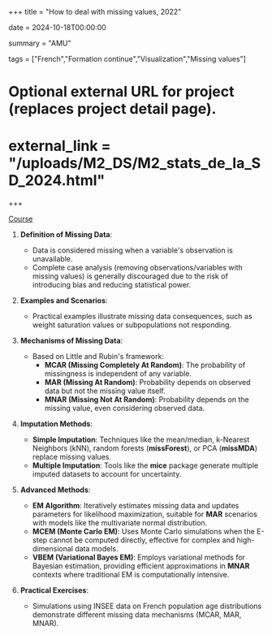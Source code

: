 +++
title = "How to deal with missing values, 2022"

date = 2024-10-18T00:00:00

summary = "AMU"

tags = ["French","Formation continue","Visualization","Missing values"]

# Optional external URL for project (replaces project detail page).
# external_link = "/uploads/M2_DS/M2_stats_de_la_SD_2024.html"
+++

[Course]("./uploads/M2_DS/M2_stats_de_la_SD_2024.html")

1. **Definition of Missing Data**:
   - Data is considered missing when a variable's observation is unavailable. 
   - Complete case analysis (removing observations/variables with missing values) is generally discouraged due to the risk of introducing bias and reducing statistical power.

2. **Examples and Scenarios**:
   - Practical examples illustrate missing data consequences, such as weight saturation values or subpopulations not responding.

3. **Mechanisms of Missing Data**:
   - Based on Little and Rubin's framework:
     - **MCAR (Missing Completely At Random)**: The probability of missingness is independent of any variable.
     - **MAR (Missing At Random)**: Probability depends on observed data but not the missing value itself.
     - **MNAR (Missing Not At Random)**: Probability depends on the missing value, even considering observed data.

4. **Imputation Methods**:
   - **Simple Imputation**: Techniques like the mean/median, k-Nearest Neighbors (kNN), random forests (**missForest**), or PCA (**missMDA**) replace missing values.
   - **Multiple Imputation**: Tools like the **mice** package generate multiple imputed datasets to account for uncertainty.

5. **Advanced Methods**:
   - **EM Algorithm**: Iteratively estimates missing data and updates parameters for likelihood maximization, suitable for **MAR** scenarios with models like the multivariate normal distribution.
   - **MCEM (Monte Carlo EM)**: Uses Monte Carlo simulations when the E-step cannot be computed directly, effective for complex and high-dimensional data models.
   - **VBEM (Variational Bayes EM)**: Employs variational methods for Bayesian estimation, providing efficient approximations in **MNAR** contexts where traditional EM is computationally intensive.

6. **Practical Exercises**:
   - Simulations using INSEE data on French population age distributions demonstrate different missing data mechanisms (MCAR, MAR, MNAR).
